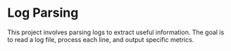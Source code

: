 # Log Parsing

This project involves parsing logs to extract useful information. The goal is to read a log file, process each line, and output specific metrics.

